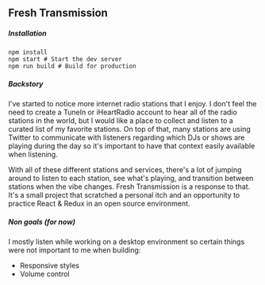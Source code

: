 Fresh Transmission
------------

##### Installation

```shell
npm install
npm start # Start the dev server
npm run build # Build for production
```

##### Backstory

I've started to notice more internet radio stations that I enjoy. I don't feel the need to create a TuneIn or iHeartRadio account to hear all of the radio stations in the world, but I would like a place to collect and listen to a curated list of my favorite stations. On top of that, many stations are using Twitter to communicate with listeners regarding which DJs or shows are playing during the day so it's important to have that context easily available when listening.

With all of these different stations and services, there's a lot of jumping around to listen to each station, see what's playing, and transition between stations when the vibe changes. Fresh Transmission is a response to that. It's a small project that scratched a personal itch and an opportunity to practice React & Redux in an open source environment.

##### Non goals (for now)
I mostly listen while working on a desktop environment so certain things were not important to me when building:

* Responsive styles
* Volume control
